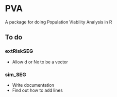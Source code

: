 PVA
===

A package for doing Population Viability Analysis in R


## To do
### extRiskSEG
* Allow d or Nx to be a vector

### sim_SEG
- Write documentation
- Find out how to add lines
